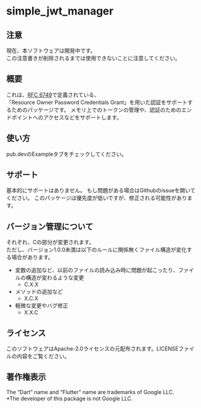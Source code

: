# simple_jwt_manager

## 注意
現在、本ソフトウェアは開発中です。  
この注意書きが削除されるまでは使用できないことに注意してください。  

## 概要
これは、[RFC 6749](https://datatracker.ietf.org/doc/html/rfc6749#section-4.3)で定義されている、  
「Resource Owner Password Credentials Grant」を用いた認証をサポートするためのパッケージです。
メモリ上でのトークンの管理や、認証のためのエンドポイントへのアクセスなどをサポートします。

## 使い方
pub.devのExampleタブをチェックしてください。

## サポート
基本的にサポートはありません。
もし問題がある場合はGithubのissueを開いてください。
このパッケージは優先度が低いですが、修正される可能性があります。

## バージョン管理について
それぞれ、Cの部分が変更されます。  
ただし、バージョン1.0.0未満は以下のルールに関係無くファイル構造が変化する場合があります。  
- 変数の追加など、以前のファイルの読み込み時に問題が起こったり、ファイルの構造が変わるような変更
  - C.X.X
- メソッドの追加など
  - X.C.X
- 軽微な変更やバグ修正
  - X.X.C

## ライセンス
このソフトウェアはApache-2.0ライセンスの元配布されます。LICENSEファイルの内容をご覧ください。

## 著作権表示
The “Dart” name and “Flutter” name are trademarks of Google LLC.  
*The developer of this package is not Google LLC.